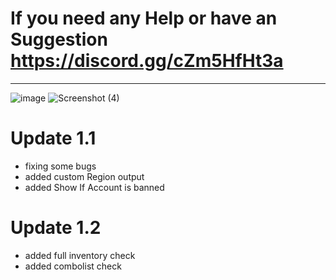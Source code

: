 # If you need any Help or have an Suggestion https://discord.gg/cZm5HfHt3a
-----
![image](https://user-images.githubusercontent.com/90693180/177045591-119872bc-e869-471c-88a9-71e8f64e16a1.png)
![Screenshot (4)](https://user-images.githubusercontent.com/90693180/178105439-d7ff5b9a-0fb8-4f60-b6f3-b7641cd3fe02.png)



# Update 1.1
- fixing some bugs
- added custom Region output
- added Show If Account is banned
# Update 1.2
- added full inventory check
- added combolist check
